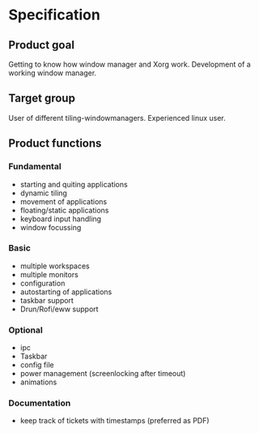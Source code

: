 # Specification

## Product goal

Getting to know how window manager and Xorg work.
Development of a working window manager.

## Target group

User of different tiling-windowmanagers.
Experienced linux user.

## Product functions

### Fundamental

- starting and quiting applications
- dynamic tiling
- movement of applications
- floating/static applications
- keyboard input handling
- window focussing

### Basic

- multiple workspaces
- multiple monitors
- configuration
- autostarting of applications
- taskbar support
- Drun/Rofi/eww support

### Optional

- ipc
- Taskbar
- config file
- power management (screenlocking after timeout)
- animations

### Documentation

- keep track of tickets with timestamps (preferred as PDF)
